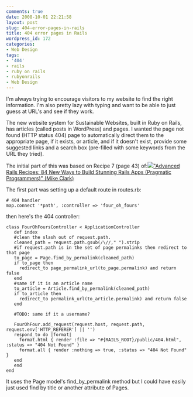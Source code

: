 ```yaml
---
comments: true
date: 2008-10-01 22:21:58
layout: post
slug: 404-error-pages-in-rails
title: 404 error pages in Rails
wordpress_id: 172
categories:
- Web Design
tags:
- '404'
- rails
- ruby on rails
- rubyonrails
- Web Design
---
```


I'm always trying to encourage visitors to my website to find the right information. I'm also pretty lazy with typing and want to be able to just guess at URL's and see if they work.




The new website system for Sustainable Websites, built in Ruby on Rails, has articles (called posts in WordPress) and pages. I wanted the page not found (HTTP status 404) page to automatically direct them to the appropriate page, if it exists, or article, and if it doesn't exist, provide some suggested links and a search box (pre-filled with some keywords from the URL they tried).




The initial part of this was based on Recipe 7 (page 43) of:![](http://ecx.images-amazon.com/images/I/513getfsjBL._SL160_.jpg)["Advanced Rails Recipes: 84 New Ways to Build Stunning Rails Apps (Pragmatic Programmers)" (Mike Clark)](http://www.amazon.com/Advanced-Rails-Recipes-Pragmatic-Programmers/dp/0978739221%3FSubscriptionId%3D0PZ7TM66EXQCXFVTMTR2%26tag%3Dfindmassage-20%26linkCode%3Dxm2%26camp%3D2025%26creative%3D165953%26creativeASIN%3D0978739221)


  



The first part was setting up a default route in routes.rb:



    
    # 404 handler
    map.connect '*path', :controller => 'four_oh_fours'
    




then here's the 404 controller:



    
    
    class FourOhFoursController < ApplicationController
       def index
       #clean the slash out of request.path.
       cleaned_path = request.path.gsub(/\//," ").strip
       #if request.path is in the set of page permalinks then redirect to that page
       to_page = Page.find_by_permalink(cleaned_path)
       if to_page then
         redirect_to page_permalink_url(to_page.permalink) and return false
       end
       #same if it is an article name
       to_article = Article.find_by_permalink(cleaned_path)
       if to_article then
         redirect_to permalink_url(to_article.permalink) and return false
       end
    
       #TODO: same if it a username?
    
       FourOhFour.add_request(request.host, request.path, request.env['HTTP_REFERER'] || '')
       respond_to do |format|
         format.html { render :file => "#{RAILS_ROOT}/public/404.html", :status => "404 Not Found" }
         format.all { render :nothing => true, :status => "404 Not Found" }
       end
       end
    end
    




It uses the Page model's find_by_permalink method but I could have easily just used find by title or another attribute of Pages.



